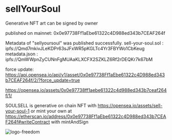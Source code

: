 # sellYourSoul
Generative NFT art can be signed by owner

published on mainnet: 0x0e97738Ff1aEbe61322c4D988ed343b7CEAF264f

Metadata of "sellyoursoul" was published successfully.
sell-your-soul.sol : 
ipfs://Qmd7mkivJLeKDPr63sJFxWR5pKGLTc4Yr3FBYWo1CbKeug
metadata.json : 
ipfs://QmWWpnZyCUNnFgMUAaKLXCFX2SZKLZ6Rf2rDEQKr7k67bM


force update: https://api.opensea.io/api/v1/asset/0x0e97738Ff1aEbe61322c4D988ed343b7CEAF264f/2/?force_update=true

https://opensea.io/assets/0x0e97738ff1aebe61322c4d988ed343b7ceaf264f/1/ 


SOULSELL is generative on chain NFT with  https://opensea.io/assets/sell-your-soul-1  or mint your own at https://etherscan.io/address/0x0e97738Ff1aEbe61322c4D988ed343b7CEAF264f#writeContract with mintAndSign

![logo-freedom](https://user-images.githubusercontent.com/1674145/137286672-e02d88ac-f72a-4e5e-b963-6112413e32f4.jpg)
